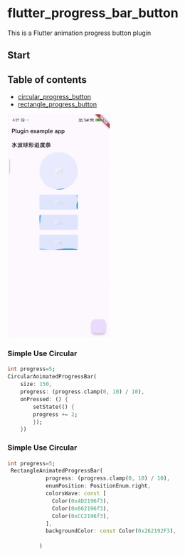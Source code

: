# flutter_progress_bar_button

This is a Flutter animation progress button plugin

## Start

## Table of contents

- [circular_progress_button](#circular)
- [rectangle_progress_button](#rectangle)

<img src="./example/assets/example.gif" alt="9cf3500ee058a8e3f38aaac5d5d4fd1d.gif" loading="lazy" class="medium-zoom-image"  width = 230 height = 500 >

### Simple Use Circular

<a id="circular"></a>

```dart
int progress=5;
CircularAnimatedProgressBar(
    size: 150,
    progress: (progress.clamp(0, 10) / 10),
    onPressed: () {
        setState(() {
        progress += 2;
        });
    })
```

### Simple Use Circular

<a id="circular"></a>

```dart
int progress=5;
 RectangleAnimatedProgressBar(
            progress: (progress.clamp(0, 10) / 10),
            enumPosition: PositionEnum.right,
            colorsWave: const [
              Color(0x4D2196f3),
              Color(0x662196f3),
              Color(0xCC2196f3),
            ],
            backgroundColor: const Color(0x262192F3),
            
          )
```

